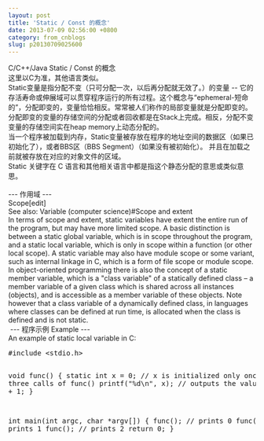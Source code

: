 ```yaml
---
layout: post
title: 'Static / Const 的概念'
date: 2013-07-09 02:56:00 +0800
category: from_cnblogs
slug: p20130709025600
---
```



<p>C/C&#43;&#43;/Java Static / Const 的概念<br>
这里以C为准，其他语言类&#20284;。<br>
Static变量是指分配不变（只可分配一次，以后再分配就无效了。）的变量 -- 它的存活寿命或伸展域可以贯穿程序运行的所有过程。这个概念与“ephemeral-短命的”，分配即变的，变量恰恰相反。常常被人们称作的局部变量就是分配即变的。分配即变的变量的存储空间的分配或者回收都是在Stack上完成。相反，分配不变变量的存储空间实在heap memory上动态分配的。<br>
当一个程序被加载到内存，Static变量被存放在程序的地址空间的数据区（如果已初始化了），或者BBS区（BBS Segment）（如果没有被初始化）。 并且在加载之前就被存放在对应的对象文件的区域。<br>
Static 关键字在 C 语言和其他相关语言中都是指这个静态分配的意思或类&#20284;意思。<br>
<br>
--- 作用域 ---<br>
Scope[edit]<br>
See also: Variable (computer science)#Scope and extent<br>
In terms of scope and extent, static variables have extent the entire run of the program, but may have more limited scope. A basic distinction is between a static global variable, which is in scope throughout the program, and a static local variable, which
 is only in scope within a function (or other local scope). A static variable may also have module scope or some variant, such as internal linkage in C, which is a form of file scope or module scope.<br>
In object-oriented programming there is also the concept of a static member variable, which is a &quot;class variable&quot; of a statically defined class – a member variable of a given class which is shared across all instances (objects), and is accessible as a member
 variable of these objects. Note however that a class variable of a dynamically defined class, in languages where classes can be defined at run time, is allocated when the class is defined and is not static.<br>
&nbsp;--- 程序示例 Example ---<br>
An example of static local variable in C:</p>
<p><pre name="code" class="cpp">#include &lt;stdio.h&gt;
 
void func() {
        static int x = 0; // x is initialized only once across three calls of func()
        printf(&quot;%d\n&quot;, x); // outputs the value of x
        x = x + 1;
}
 
int main(int argc, char *argv[]) {
        func(); // prints 0
        func(); // prints 1
        func(); // prints 2
        return 0;
}</pre><br>
<br>
</p>
   
